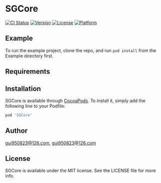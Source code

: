 # SGCore

[![CI Status](https://img.shields.io/travis/gui950823@126.com/SGCore.svg?style=flat)](https://travis-ci.org/gui950823@126.com/SGCore)
[![Version](https://img.shields.io/cocoapods/v/SGCore.svg?style=flat)](https://cocoapods.org/pods/SGCore)
[![License](https://img.shields.io/cocoapods/l/SGCore.svg?style=flat)](https://cocoapods.org/pods/SGCore)
[![Platform](https://img.shields.io/cocoapods/p/SGCore.svg?style=flat)](https://cocoapods.org/pods/SGCore)

## Example

To run the example project, clone the repo, and run `pod install` from the Example directory first.

## Requirements

## Installation

SGCore is available through [CocoaPods](https://cocoapods.org). To install
it, simply add the following line to your Podfile:

```ruby
pod 'SGCore'
```

## Author

gui950823@126.com, gui950823@126.com

## License

SGCore is available under the MIT license. See the LICENSE file for more info.

